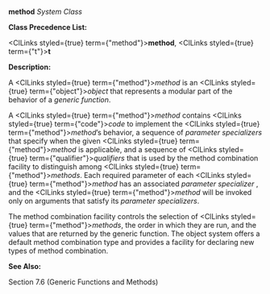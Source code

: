 **method** *System Class* 



**Class Precedence List:** 



<ClLinks styled={true} term={"method"}><b>method</b></ClLinks>, <ClLinks styled={true} term={"t"}><b>t</b></ClLinks> 



**Description:** 



A <ClLinks styled={true} term={"method"}><i>method</i></ClLinks> is an <ClLinks styled={true} term={"object"}><i>object</i></ClLinks> that represents a modular part of the behavior of a *generic function*. 



A <ClLinks styled={true} term={"method"}><i>method</i></ClLinks> contains <ClLinks styled={true} term={"code"}><i>code</i></ClLinks> to implement the <ClLinks styled={true} term={"method"}><i>method</i></ClLinks>’s behavior, a sequence of *parameter specializers* that specify when the given <ClLinks styled={true} term={"method"}><i>method</i></ClLinks> is applicable, and a sequence of <ClLinks styled={true} term={"qualifier"}><i>qualifiers</i></ClLinks> that is used by the method combination facility to distinguish among <ClLinks styled={true} term={"method"}><i>methods</i></ClLinks>. Each required parameter of each <ClLinks styled={true} term={"method"}><i>method</i></ClLinks> has an associated *parameter specializer* , and the <ClLinks styled={true} term={"method"}><i>method</i></ClLinks> will be invoked only on arguments that satisfy its *parameter specializers*. 



The method combination facility controls the selection of <ClLinks styled={true} term={"method"}><i>methods</i></ClLinks>, the order in which they are run, and the values that are returned by the generic function. The object system offers a default method combination type and provides a facility for declaring new types of method combination. 



**See Also:** 



Section 7.6 (Generic Functions and Methods)  







